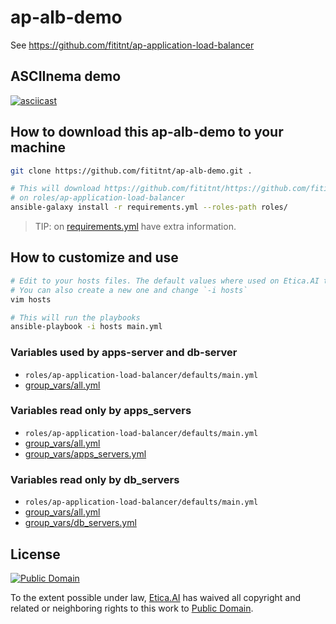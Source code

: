 # ap-alb-demo

See <https://github.com/fititnt/ap-application-load-balancer>

## ASCIInema demo

<!--
Demo:

    asciinema rec ap-alb-demo-004 --idle-time-limit 5 --title "ap-alb-demo (AP-ALB v0.6.4-beta)"

    cat hosts && sleep 4 && cat main.yml && sleep 4 && cat apps-server.yml && sleep 4 && cat db-server.yml && sleep 4 && cat group_vars/all.yml && sleep 6 && cat group_vars/apps_servers.yml && sleep 6 && cat group_vars/apps_servers.yml

    ansible-playbook -i hosts main.yml


Em caso de falha:
    ansible-playbook -i hosts main.yml --start-at-task="ALB/UFW clusterfuck-pre-check.yml"
    ansible-playbook -i hosts main.yml --start-at-task="Configure the kernel to keep connections alive when enabling the firewall"

-->

[![asciicast](https://asciinema.org/a/281411.svg)](https://asciinema.org/a/281411)

## How to download this ap-alb-demo to your machine

```bash
git clone https://github.com/fititnt/ap-alb-demo.git .

# This will download https://github.com/fititnt/https://github.com/fititnt/ap-application-load-balancer
# on roles/ap-application-load-balancer
ansible-galaxy install -r requirements.yml --roles-path roles/
```

> TIP: on [requirements.yml](requirements.yml) have extra information.

## How to customize and use

```bash
# Edit to your hosts files. The default values where used on Etica.AI test servers
# You can also create a new one and change `-i hosts`
vim hosts

# This will run the playbooks
ansible-playbook -i hosts main.yml
```

### Variables used by apps-server and db-server

- `roles/ap-application-load-balancer/defaults/main.yml`
- [group_vars/all.yml](group_vars/all.yml)

### Variables read only by apps_servers

- `roles/ap-application-load-balancer/defaults/main.yml`
- [group_vars/all.yml](group_vars/all.yml)
- [group_vars/apps_servers.yml](group_vars/apps_servers.yml)

### Variables read only by db_servers

- `roles/ap-application-load-balancer/defaults/main.yml`
- [group_vars/all.yml](group_vars/all.yml)
- [group_vars/db_servers.yml](group_vars/db_servers.yml)

## License
[![Public Domain](https://i.creativecommons.org/p/zero/1.0/88x31.png)](UNLICENSE)

To the extent possible under law, [Etica.AI](https://etica.ai/) has waived all
copyright and related or neighboring rights to this work to
[Public Domain](UNLICENSE).
